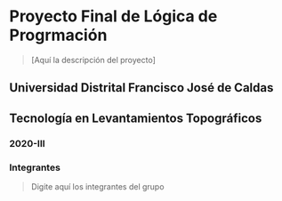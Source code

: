 # Proyecto Final de Lógica de Progrmación
  >[Aquí la descripción del proyecto]

## Universidad Distrital Francisco José de Caldas
## Tecnología en Levantamientos Topográficos
### 2020-III

### Integrantes
> Digite aquí los integrantes del grupo